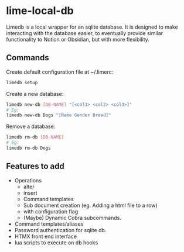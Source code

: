 # lime-local-db

Limedb is a local wrapper for an sqlite database. It is designed to make interacting
with the database easier, to eventually provide similar functionality to Notion or Obsidian,
but with more flexibility.


## Commands


Create default configuration file at ~/.limerc:
```sh
limedb setup
```


Create a new database:
```sh
limedb new-db [DB-NAME] "[<col1> <col2> <col3>]"
# Eg:
limedb new-db Dogs "[Name Gender Breed]"
```


Remove a database:
```sh
limedb rm-db [DB-NAME]
# Eg:
limedb rm-db Dogs
```

## Features to add
- Operations
    - alter
    - insert
    - Command templates
    - Sub document creation (eg. Adding a html file to a row)
    - with configuration flag
    - (Maybe) Dynamic Cobra subcommands.
- Command templates/aliases
- Password authentication for sqlite db.
- HTMX front end interface
- lua scripts to execute on db hooks
